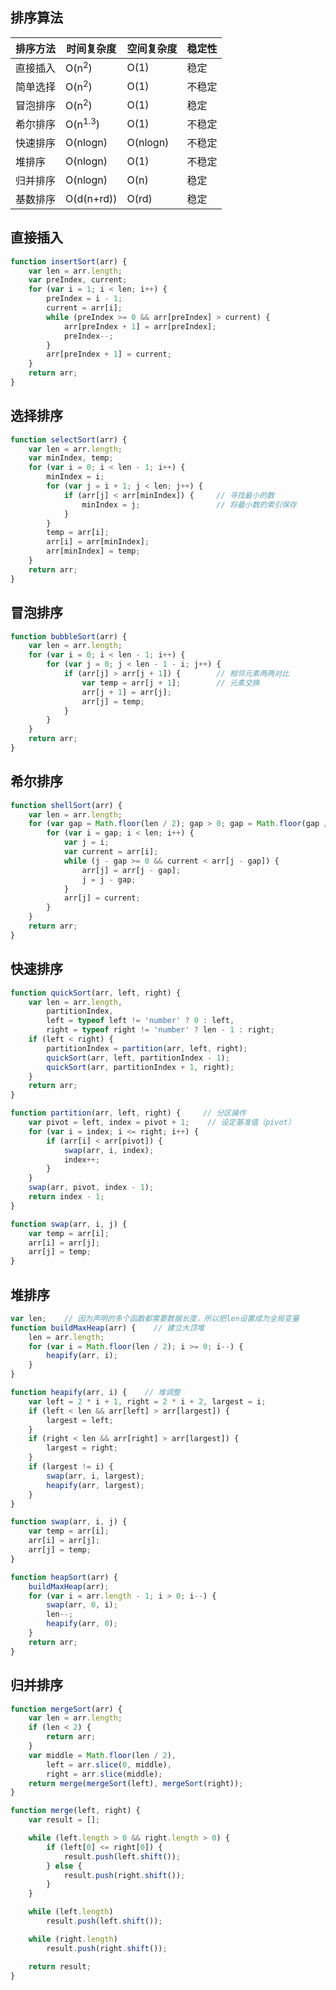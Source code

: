 ## 排序算法

| 排序方法 | 时间复杂度              | 空间复杂度    | 稳定性 |
|------|--------------------|----------|-----|
| 直接插入 | O(n<sup>2</sup>)   | O(1)     | 稳定  |
| 简单选择 | O(n<sup>2</sup>)   | O(1)     | 不稳定 |
| 冒泡排序 | O(n<sup>2</sup>)   | O(1)     | 稳定  |
| 希尔排序 | O(n<sup>1.3</sup>) | O(1)     | 不稳定 |
| 快速排序 | O(nlogn)           | O(nlogn) | 不稳定 |
| 堆排序  | O(nlogn)           | O(1)     | 不稳定 |
| 归并排序 | O(nlogn)           | O(n)     | 稳定  |
| 基数排序 | O(d(n+rd))         | O(rd)    | 稳定  |

## 直接插入

<!-- tabs:start -->
<!-- tab:JavaScript -->

```javascript
function insertSort(arr) {
    var len = arr.length;
    var preIndex, current;
    for (var i = 1; i < len; i++) {
        preIndex = i - 1;
        current = arr[i];
        while (preIndex >= 0 && arr[preIndex] > current) {
            arr[preIndex + 1] = arr[preIndex];
            preIndex--;
        }
        arr[preIndex + 1] = current;
    }
    return arr;
}
```

<!-- tabs:end -->

## 选择排序

<!-- tabs:start -->
<!-- tab:JavaScript -->

```javascript
function selectSort(arr) {
    var len = arr.length;
    var minIndex, temp;
    for (var i = 0; i < len - 1; i++) {
        minIndex = i;
        for (var j = i + 1; j < len; j++) {
            if (arr[j] < arr[minIndex]) {     // 寻找最小的数
                minIndex = j;                 // 将最小数的索引保存
            }
        }
        temp = arr[i];
        arr[i] = arr[minIndex];
        arr[minIndex] = temp;
    }
    return arr;
}
```

<!-- tabs:end -->

## 冒泡排序

<!-- tabs:start -->
<!-- tab:JavaScript -->

```javascript
function bubbleSort(arr) {
    var len = arr.length;
    for (var i = 0; i < len - 1; i++) {
        for (var j = 0; j < len - 1 - i; j++) {
            if (arr[j] > arr[j + 1]) {        // 相邻元素两两对比
                var temp = arr[j + 1];        // 元素交换
                arr[j + 1] = arr[j];
                arr[j] = temp;
            }
        }
    }
    return arr;
}
```

<!-- tabs:end -->

## 希尔排序

<!-- tabs:start -->
<!-- tab:JavaScript -->

```javascript
function shellSort(arr) {
    var len = arr.length;
    for (var gap = Math.floor(len / 2); gap > 0; gap = Math.floor(gap / 2)) {
        for (var i = gap; i < len; i++) {
            var j = i;
            var current = arr[i];
            while (j - gap >= 0 && current < arr[j - gap]) {
                arr[j] = arr[j - gap];
                j = j - gap;
            }
            arr[j] = current;
        }
    }
    return arr;
}
```

<!-- tabs:end -->

## 快速排序

<!-- tabs:start -->
<!-- tab:JavaScript -->

```javascript
function quickSort(arr, left, right) {
    var len = arr.length,
        partitionIndex,
        left = typeof left != 'number' ? 0 : left,
        right = typeof right != 'number' ? len - 1 : right;
    if (left < right) {
        partitionIndex = partition(arr, left, right);
        quickSort(arr, left, partitionIndex - 1);
        quickSort(arr, partitionIndex + 1, right);
    }
    return arr;
}

function partition(arr, left, right) {     // 分区操作
    var pivot = left, index = pivot + 1;    // 设定基准值（pivot）
    for (var i = index; i <= right; i++) {
        if (arr[i] < arr[pivot]) {
            swap(arr, i, index);
            index++;
        }
    }
    swap(arr, pivot, index - 1);
    return index - 1;
}

function swap(arr, i, j) {
    var temp = arr[i];
    arr[i] = arr[j];
    arr[j] = temp;
}
```

<!-- tabs:end -->

## 堆排序

<!-- tabs:start -->
<!-- tab:JavaScript -->

```javascript
var len;    // 因为声明的多个函数都需要数据长度，所以把len设置成为全局变量
function buildMaxHeap(arr) {    // 建立大顶堆
    len = arr.length;
    for (var i = Math.floor(len / 2); i >= 0; i--) {
        heapify(arr, i);
    }
}

function heapify(arr, i) {    // 堆调整
    var left = 2 * i + 1, right = 2 * i + 2, largest = i;
    if (left < len && arr[left] > arr[largest]) {
        largest = left;
    }
    if (right < len && arr[right] > arr[largest]) {
        largest = right;
    }
    if (largest != i) {
        swap(arr, i, largest);
        heapify(arr, largest);
    }
}

function swap(arr, i, j) {
    var temp = arr[i];
    arr[i] = arr[j];
    arr[j] = temp;
}

function heapSort(arr) {
    buildMaxHeap(arr);
    for (var i = arr.length - 1; i > 0; i--) {
        swap(arr, 0, i);
        len--;
        heapify(arr, 0);
    }
    return arr;
}
```

<!-- tabs:end -->

## 归并排序

<!-- tabs:start -->
<!-- tab:JavaScript -->

```javascript
function mergeSort(arr) {
    var len = arr.length;
    if (len < 2) {
        return arr;
    }
    var middle = Math.floor(len / 2),
        left = arr.slice(0, middle),
        right = arr.slice(middle);
    return merge(mergeSort(left), mergeSort(right));
}

function merge(left, right) {
    var result = [];

    while (left.length > 0 && right.length > 0) {
        if (left[0] <= right[0]) {
            result.push(left.shift());
        } else {
            result.push(right.shift());
        }
    }

    while (left.length)
        result.push(left.shift());

    while (right.length)
        result.push(right.shift());

    return result;
}
```

<!-- tabs:end -->
